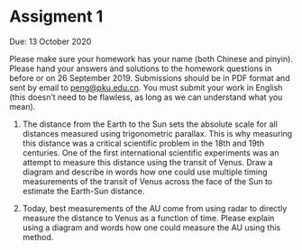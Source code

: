 # Assigment 1

Due: 13 October 2020

Please make sure your homework has your name (both Chinese and pinyin). Please hand your answers and solutions to the homework questions in before or on 26 September 2019. Submissions should be in PDF format and sent by email to peng@pku.edu.cn. You must submit your work in English (this doesn’t need to be flawless, as long as we can understand what you mean).

1. The distance from the Earth to the Sun sets the absolute scale for all distances measured using trigonometric parallax. This is why measuring this distance was a critical scientific problem in the 18th and 19th centuries. One of the first international scientific experiments was an attempt to measure this distance using the transit of Venus. Draw a diagram and describe in words how one could use multiple timing measurements of the transit of Venus across the face of the Sun to estimate the Earth-Sun distance.

2. Today, best measurements of the AU come from using radar to directly measure the distance to Venus as a function of time. Please explain using a diagram and words how one could measure the AU using this method.
